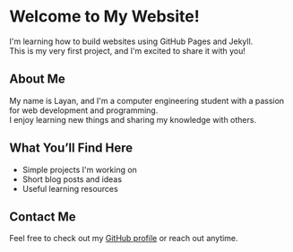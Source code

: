 # Welcome to My Website!

I'm learning how to build websites using GitHub Pages and Jekyll.  
This is my very first project, and I'm excited to share it with you!

## About Me
My name is Layan, and I'm a computer engineering student with a passion for web development and programming.  
I enjoy learning new things and sharing my knowledge with others.

## What You’ll Find Here
- Simple projects I'm working on  
- Short blog posts and ideas  
- Useful learning resources

## Contact Me
Feel free to check out my [GitHub profile](https://github.com/llayanma) or reach out anytime.

